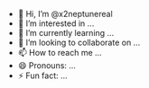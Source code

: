 - 👋 Hi, I’m @x2neptunereal
- 👀 I’m interested in ...
- 🌱 I’m currently learning ...
- 💞️ I’m looking to collaborate on ...
- 📫 How to reach me ...
- 😄 Pronouns: ...
- ⚡ Fun fact: ...

<!---
x2neptunereal/x2neptunereal is a ✨ special ✨ repository because its `README.md` (this file) appears on your GitHub profile.
You can click the Preview link to take a look at your changes.
--->
